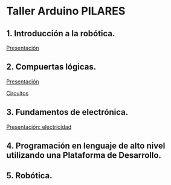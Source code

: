 # Taller Arduino PILARES
 
## 1. Introducción a la robótica.
[Presentación](https://www.canva.com/design/DAD7pNUmb-g/gui4k_kAUmm3ORPKMxsVkA/view?utm_content=DAD7pNUmb-g&utm_campaign=designshare&utm_medium=link&utm_source=publishsharelink)

## 2. Compuertas lógicas.
[Presentación](https://www.canva.com/design/DAEChwHsu3g/vc28_TdSA5KYvejCuZoTpQ/view?utm_content=DAEChwHsu3g&utm_campaign=designshare&utm_medium=link&utm_source=publishsharelink)

[Circuitos](https://github.com/angelumoca21/TallerArduinoPILARES/tree/main/compuertas)

## 3. Fundamentos de electrónica.
[Presentación: electricidad](https://www.canva.com/design/DAEBNRvjL30/CJtulI4pbIXa0hxx_8as9w/view?utm_content=DAEBNRvjL30&utm_campaign=designshare&utm_medium=link&utm_source=publishsharelink)

## 4. Programación en lenguaje de alto nivel utilizando una Plataforma de Desarrollo.

## 5. Robótica.